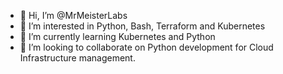 - 👋 Hi, I’m @MrMeisterLabs
- 👀 I’m interested in Python, Bash, Terraform and Kubernetes
- 🌱 I’m currently learning Kubernetes and Python
- 💞️ I’m looking to collaborate on Python development for Cloud Infrastructure management.

<!---
MrMeisterLabs/MrMeisterLabs is a ✨ special ✨ repository because its `README.md` (this file) appears on your GitHub profile.
You can click the Preview link to take a look at your changes.
--->
